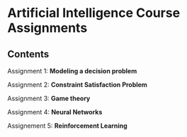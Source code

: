 # Artificial Intelligence Course Assignments

## Contents

Assignment 1: **Modeling a decision problem**

Assignment 2: **Constraint Satisfaction Problem**

Assignment 3: **Game theory**

Assignment 4: **Neural Networks**

Assignement 5: **Reinforcement Learning**
